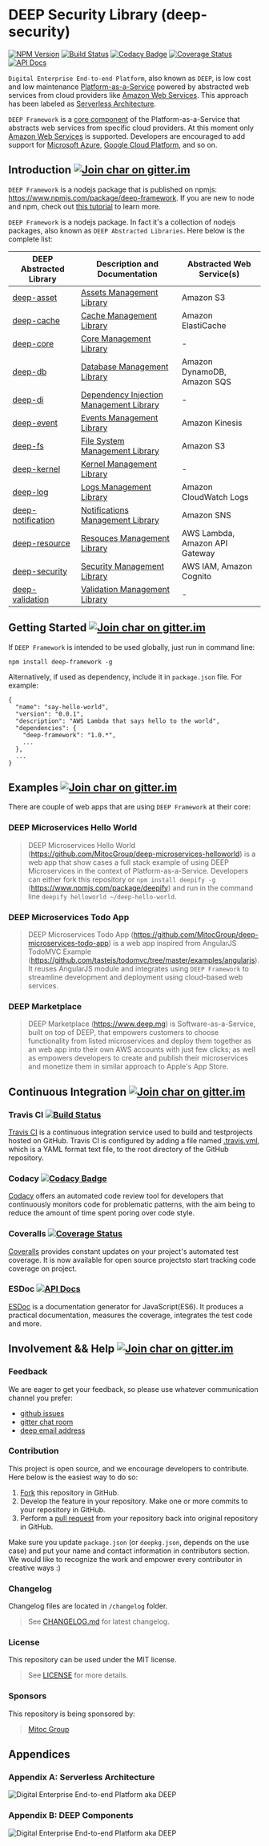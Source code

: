 DEEP Security Library (deep-security)
======================================

[![NPM Version](https://img.shields.io/npm/v/deep-framework.svg)](https://npmjs.org/package/deep-framework)
[![Build Status](https://travis-ci.org/MitocGroup/deep-framework.svg)](https://travis-ci.org/MitocGroup/deep-framework)
[![Codacy Badge](https://api.codacy.com/project/badge/823d04a90c4a4fc888e62817e3e820be)](https://www.codacy.com/app/MitocGroup/deep-framework)
[![Coverage Status](https://coveralls.io/repos/MitocGroup/deep-framework/badge.svg?service=github)](https://coveralls.io/github/MitocGroup/deep-framework)
[![API Docs](http://docs.deep.mg/badge.svg)](http://docs.deep.mg)

`Digital Enterprise End-to-end Platform`, also known as `DEEP`, is low cost and low maintenance 
[Platform-as-a-Service](https://en.wikipedia.org/wiki/Platform_as_a_service) powered by abstracted web services 
from cloud providers like [Amazon Web Services](https://aws.amazon.com). This approach has been labeled as
[Serverless Architecture](https://github.com/MitocGroup/deep-framework/blob/master/README.md#appendix-a-serverless-architecture).

`DEEP Framework` is a [core component](https://github.com/MitocGroup/deep-framework/blob/master/README.md#appendix-b-deep-components)
of the Platform-as-a-Service that abstracts web services from specific cloud providers. At this moment 
only [Amazon Web Services](https://aws.amazon.com) is supported. Developers are encouraged to add support for
[Microsoft Azure](https://azure.microsoft.com), [Google Cloud Platform](https://cloud.google.com/), and so on.

## Introduction [![Join char on gitter.im](https://img.shields.io/badge/%E2%8A%AA%20gitter%20-join%20chat%20%E2%86%92-brightgreen.svg)](https://gitter.im/MitocGroup/deep-framework)

`DEEP Framework` is a nodejs package that is published on npmjs: https://www.npmjs.com/package/deep-framework.
If you are new to node and npm, check out [this tutorial](http://howtonode.org/how-to-install-nodejs) to learn more.

`DEEP Framework` is a nodejs package. In fact it's a collection of nodejs packages, also known as
`DEEP Abstracted Libraries`. Here below is the complete list:

DEEP Abstracted Library | Description and Documentation | Abstracted Web Service(s)
------------------------|-------------------------------|--------------------------
[deep-asset](https://www.npmjs.com/package/deep-asset) | [Assets Management Library](http://docs.deep.mg/deep-asset) | Amazon S3
[deep-cache](https://www.npmjs.com/package/deep-cache) | [Cache Management Library](http://docs.deep.mg/deep-cache) | Amazon ElastiCache
[deep-core](https://www.npmjs.com/package/deep-core) | [Core Management Library](http://docs.deep.mg/deep-core) | -
[deep-db](https://www.npmjs.com/package/deep-db) | [Database Management Library](http://docs.deep.mg/deep-db) | Amazon DynamoDB, Amazon SQS
[deep-di](https://www.npmjs.com/package/deep-di) | [Dependency Injection Management Library](http://docs.deep.mg/deep-di) | -
[deep-event](https://www.npmjs.com/package/deep-event) | [Events Management Library](http://docs.deep.mg/deep-event) | Amazon Kinesis
[deep-fs](https://www.npmjs.com/package/deep-fs) | [File System Management Library](http://docs.deep.mg/deep-fs) | Amazon S3
[deep-kernel](https://www.npmjs.com/package/deep-kernel) | [Kernel Management Library](http://docs.deep.mg/deep-kernel) | -
[deep-log](https://www.npmjs.com/package/deep-log) | [Logs Management Library](http://docs.deep.mg/deep-log) | Amazon CloudWatch Logs
[deep-notification](https://www.npmjs.com/package/deep-notification) | [Notifications Management Library](http://docs.deep.mg/deep-notification) | Amazon SNS
[deep-resource](https://www.npmjs.com/package/deep-resource) | [Resouces Management Library](http://docs.deep.mg/deep-resource) | AWS Lambda, Amazon API Gateway
[deep-security](https://www.npmjs.com/package/deep-security) | [Security Management Library](http://docs.deep.mg/deep-security) | AWS IAM, Amazon Cognito
[deep-validation](https://www.npmjs.com/package/deep-validation) | [Validation Management Library](http://docs.deep.mg/deep-validation) | -

## Getting Started [![Join char on gitter.im](https://img.shields.io/badge/%E2%8A%AA%20gitter%20-join%20chat%20%E2%86%92-brightgreen.svg)](https://gitter.im/MitocGroup/deep-framework)

If `DEEP Framework` is intended to be used globally, just run in command line:

```
npm install deep-framework -g
```

Alternatively, if used as dependency, include it in `package.json` file. For example:

```
{
  "name": "say-hello-world",
  "version": "0.0.1",
  "description": "AWS Lambda that says hello to the world",
  "dependencies": {
    "deep-framework": "1.0.*",
    ...
  },
  ...
}
```

## Examples [![Join char on gitter.im](https://img.shields.io/badge/%E2%8A%AA%20gitter%20-join%20chat%20%E2%86%92-brightgreen.svg)](https://gitter.im/MitocGroup/deep-framework)

There are couple of web apps that are using `DEEP Framework` at their core:

### DEEP Microservices Hello World
> DEEP Microservices Hello World (https://github.com/MitocGroup/deep-microservices-helloworld) is a web app
that show cases a full stack example of using DEEP Microservices in the context of Platform-as-a-Service.
Developers can either fork this repository or `npm install deepify -g` (https://www.npmjs.com/package/deepify)
and run in the command line `deepify helloworld ~/deep-hello-world`.

### DEEP Microservices Todo App
> DEEP Microservices Todo App (https://github.com/MitocGroup/deep-microservices-todo-app) is a web app
inspired from AngularJS TodoMVC Example (https://github.com/tastejs/todomvc/tree/master/examples/angularjs).
It reuses AngularJS module and integrates using `DEEP Framework` to streamline development and deployment
using cloud-based web services.

### DEEP Marketplace
> DEEP Marketplace (https://www.deep.mg) is Software-as-a-Service, built on top of DEEP, that empowers customers
to choose functionality from listed microservices and deploy them together as an web app into their own 
AWS accounts with just few clicks; as well as empowers developers to create and publish their microservices 
and monetize them in similar approach to Apple's App Store.

## Continuous Integration [![Join char on gitter.im](https://img.shields.io/badge/%E2%8A%AA%20gitter%20-join%20chat%20%E2%86%92-brightgreen.svg)](https://gitter.im/MitocGroup/deep-framework)

### Travis CI [![Build Status](https://travis-ci.org/MitocGroup/deep-framework.svg)](https://travis-ci.org/MitocGroup/deep-framework)

[Travis CI](https://travis-ci.org/MitocGroup/deep-framework) is a continuous integration service used to build and 
testprojects hosted on GitHub. Travis CI is configured by adding a file named 
[.travis.yml](https://github.com/MitocGroup/deep-framework/blob/master/.travis.yml), which is a YAML format text file,
to the root directory of the GitHub repository.

### Codacy [![Codacy Badge](https://api.codacy.com/project/badge/823d04a90c4a4fc888e62817e3e820be)](https://www.codacy.com/app/MitocGroup/deep-framework)

[Codacy](https://www.codacy.com/app/MitocGroup/deep-framework) offers an automated code review tool for developers 
that continuously monitors code for problematic patterns, with the aim being to reduce the amount of time spent 
poring over code style.

### Coveralls [![Coverage Status](https://coveralls.io/repos/MitocGroup/deep-framework/badge.svg?service=github)](https://coveralls.io/github/MitocGroup/deep-framework)

[Coveralls](https://coveralls.io/github/MitocGroup/deep-framework) provides constant updates on your project's 
automated test coverage. It is now available for open source projectsto start tracking code coverage on project.

### ESDoc [![API Docs](http://docs.deep.mg/badge.svg)](http://docs.deep.mg)

[ESDoc](https://esdoc.org) is a documentation generator for JavaScript(ES6). It produces a practical documentation, 
measures the coverage, integrates the test code and more.

## Involvement && Help [![Join char on gitter.im](https://img.shields.io/badge/%E2%8A%AA%20gitter%20-join%20chat%20%E2%86%92-brightgreen.svg)](https://gitter.im/MitocGroup/deep-framework)

### Feedback

We are eager to get your feedback, so please use whatever communication channel you prefer:
- [github issues](https://github.com/MitocGroup/deep-framework/issues)
- [gitter chat room](https://gitter.im/MitocGroup/deep-framework)
- [deep email address](mailto:feedback@deep.mg)

### Contribution

This project is open source, and we encourage developers to contribute. Here below is the easiest way to do so:

1. [Fork](http://help.github.com/forking/) this repository in GitHub.
2. Develop the feature in your repository. Make one or more commits to your repository in GitHub.
3. Perform a [pull request](http://help.github.com/pull-requests/) from your repository back into original repository in GitHub.

Make sure you update `package.json` (or `deepkg.json`, depends on the use case) and put your name and contact information in contributors section. We would like to recognize the work and empower every contributor in creative ways :)

### Changelog

Changelog files are located in `/changelog` folder.
> See [CHANGELOG.md](https://github.com/MitocGroup/deep-framework/blob/master/CHANGELOG.md) for latest changelog.

### License

This repository can be used under the MIT license.
> See [LICENSE](https://github.com/MitocGroup/deep-framework/blob/master/LICENSE) for more details.

### Sponsors

This repository is being sponsored by:
> [Mitoc Group](http://www.mitocgroup.com)

## Appendices

### Appendix A: Serverless Architecture

![Digital Enterprise End-to-end Platform aka DEEP](https://raw.githubusercontent.com/MitocGroup/deep-framework/master/docs/deep-architecture.png)

### Appendix B: DEEP Components

![Digital Enterprise End-to-end Platform aka DEEP](https://raw.githubusercontent.com/MitocGroup/deep-framework/master/docs/deep-ecosystem.png)
